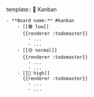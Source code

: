 template:: 🚥 Kanban

	- **Board name:** #kanban
		- [[🟢 low]]
		  {{renderer :todomaster}}
			- ...
			- ...
		- [[🟡 normal]]
		  {{renderer :todomaster}}
			- ...
			- ...
		- [[🔴 high]]
		  {{renderer :todomaster}}
			- ...
			- ...